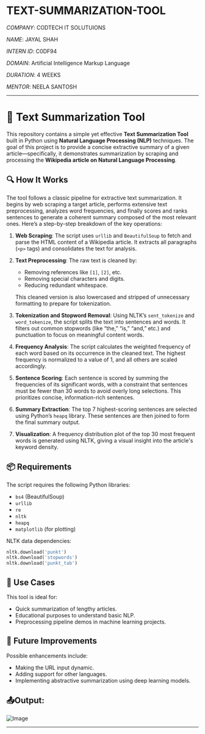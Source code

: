 # TEXT-SUMMARIZATION-TOOL

*COMPANY*: CODTECH IT SOLUTUIONS

*NAME*: JAYAL SHAH

*INTERN ID*: C0DF94

*DOMAIN*: Artificial Intelligence Markup Language

*DURATION*: 4 WEEKS

*MENTOR*: NEELA SANTOSH



---

# 🧠 Text Summarization Tool

This repository contains a simple yet effective **Text Summarization Tool** built in Python using **Natural Language Processing (NLP)** techniques. The goal of this project is to provide a concise extractive summary of a given article—specifically, it demonstrates summarization by scraping and processing the **Wikipedia article on Natural Language Processing**.

## 🔍 How It Works

The tool follows a classic pipeline for extractive text summarization. It begins by web scraping a target article, performs extensive text preprocessing, analyzes word frequencies, and finally scores and ranks sentences to generate a coherent summary composed of the most relevant ones. Here’s a step-by-step breakdown of the key operations:

1. **Web Scraping**:
   The script uses `urllib` and `BeautifulSoup` to fetch and parse the HTML content of a Wikipedia article. It extracts all paragraphs (`<p>` tags) and consolidates the text for analysis.

2. **Text Preprocessing**:
   The raw text is cleaned by:

   * Removing references like `[1]`, `[2]`, etc.
   * Removing special characters and digits.
   * Reducing redundant whitespace.

   This cleaned version is also lowercased and stripped of unnecessary formatting to prepare for tokenization.

3. **Tokenization and Stopword Removal**:
   Using NLTK’s `sent_tokenize` and `word_tokenize`, the script splits the text into sentences and words. It filters out common stopwords (like “the,” “is,” “and,” etc.) and punctuation to focus on meaningful content words.

4. **Frequency Analysis**:
   The script calculates the weighted frequency of each word based on its occurrence in the cleaned text. The highest frequency is normalized to a value of 1, and all others are scaled accordingly.

5. **Sentence Scoring**:
   Each sentence is scored by summing the frequencies of its significant words, with a constraint that sentences must be fewer than 30 words to avoid overly long selections. This prioritizes concise, information-rich sentences.

6. **Summary Extraction**:
   The top 7 highest-scoring sentences are selected using Python’s `heapq` library. These sentences are then joined to form the final summary output.

7. **Visualization**:
   A frequency distribution plot of the top 30 most frequent words is generated using NLTK, giving a visual insight into the article's keyword density.

## 📦 Requirements

The script requires the following Python libraries:

* `bs4` (BeautifulSoup)
* `urllib`
* `re`
* `nltk`
* `heapq`
* `matplotlib` (for plotting)

NLTK data dependencies:

```python
nltk.download('punkt')
nltk.download('stopwords')
nltk.download('punkt_tab')
```

## 🎯 Use Cases

This tool is ideal for:

* Quick summarization of lengthy articles.
* Educational purposes to understand basic NLP.
* Preprocessing pipeline demos in machine learning projects.

## 🚀 Future Improvements

Possible enhancements include:

* Making the URL input dynamic.
* Adding support for other languages.
* Implementing abstractive summarization using deep learning models.


## 📤Output:

![Image](https://github.com/user-attachments/assets/6a995878-ba4c-4f02-9a5a-8caefed41c31)


---
